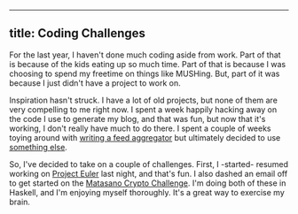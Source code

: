 ----
title: Coding Challenges
----

For the last year, I haven't done much coding aside from work. Part of
that is because of the kids eating up so much time. Part of that is
because I was choosing to spend my freetime on things like
MUSHing. But, part of it was because I just didn't have a project to
work on.

Inspiration hasn't struck. I have a lot of old projects, but none of
them are very compelling to me right now. I spent a week happily
hacking away on the code I use to generate my blog, and that was fun,
but now that it's working, I don't really have much to do there. I
spent a couple of weeks toying around with [writing a feed
aggregator][1] but ultimately decided to use [something else][2].

So, I've decided to take on a couple of challenges. First, I -started-
resumed working on [Project Euler][3] last night, and that's fun. I
also dashed an email off to get started on the [Matasano Crypto
Challenge][4]. I'm doing both of these in Haskell, and I'm enjoying
myself thoroughly. It's a great way to exercise my brain.

   [1]: /2013/06/05/its-an-illness.html
   [2]: /2013/06/17/00-found-a-cure.html
   [3]: http://projecteuler.net/
   [4]: http://www.matasano.com/articles/crypto-challenges/
